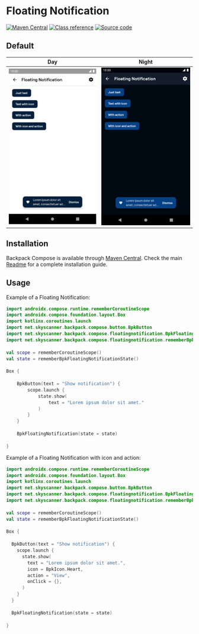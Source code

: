 # Floating Notification

[![Maven Central](https://img.shields.io/maven-central/v/net.skyscanner.backpack/backpack-compose)](https://search.maven.org/artifact/net.skyscanner.backpack/backpack-compose)
[![Class reference](https://img.shields.io/badge/Class%20reference-Android-blue)](https://backpack.github.io/android/backpack-compose/net.skyscanner.backpack.compose.floatingnotification)
[![Source code](https://img.shields.io/badge/Source%20code-GitHub-lightgrey)](https://github.com/Skyscanner/backpack-android/tree/main/backpack-compose/src/main/kotlin/net/skyscanner/backpack/compose/floatingnotification)

## Default

| Day | Night                                                                                                                                                                                                      |
| --- |------------------------------------------------------------------------------------------------------------------------------------------------------------------------------------------------------------|
| <img src="https://raw.githubusercontent.com/Skyscanner/backpack-android/main/docs/compose/FloatingNotification/screenshots/default.png" alt="FloatingNotification component" width="375" /> | <img src="https://raw.githubusercontent.com/Skyscanner/backpack-android/main/docs/compose/FloatingNotification/screenshots/default_dm.png" alt="FloatingNotification component - dark mode" width="375" /> |

## Installation

Backpack Compose is available through [Maven Central](https://search.maven.org/artifact/net.skyscanner.backpack/backpack-compose). Check the main [Readme](https://github.com/skyscanner/backpack-android#installation) for a complete installation guide.

## Usage

Example of a Floating Notification:

```Kotlin
import androidx.compose.runtime.rememberCoroutineScope
import androidx.compose.foundation.layout.Box
import kotlinx.coroutines.launch
import net.skyscanner.backpack.compose.button.BpkButton
import net.skyscanner.backpack.compose.floatingnotification.BpkFloatingNotification
import net.skyscanner.backpack.compose.floatingnotification.rememberBpkFloatingNotificationState

val scope = rememberCoroutineScope()
val state = rememberBpkFloatingNotificationState()

Box {

    BpkButton(text = "Show notification") {
        scope.launch {
            state.show(
                text = "Lorem ipsum dolor sit amet."
            )
        }
    }

    BpkFloatingNotification(state = state)

}
```

Example of a Floating Notification with icon and action:

```Kotlin
import androidx.compose.runtime.rememberCoroutineScope
import androidx.compose.foundation.layout.Box
import kotlinx.coroutines.launch
import net.skyscanner.backpack.compose.button.BpkButton
import net.skyscanner.backpack.compose.floatingnotification.BpkFloatingNotification
import net.skyscanner.backpack.compose.floatingnotification.rememberBpkFloatingNotificationState

val scope = rememberCoroutineScope()
val state = rememberBpkFloatingNotificationState()

Box {

  BpkButton(text = "Show notification") {
    scope.launch {
      state.show(
        text = "Lorem ipsum dolor sit amet.",
        icon = BpkIcon.Heart,
        action = "View",
        onClick = {},
      )
    }
  }

  BpkFloatingNotification(state = state)

}
```

